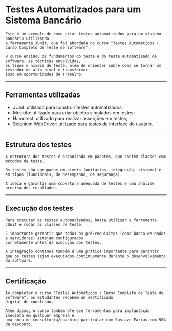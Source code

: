 # Testes Automatizados para um Sistema Bancário
    
    Este é um exemplo de como criar testes automatizados para um sistema bancário utilizando 
    a ferramenta JUnit, que foi abordada no curso "Testes Automáticos + Curso Completo de Teste de Software".
    
    O curso ensinou os fundamentos do teste e do teste automatizado de software, as técnicas envolvidas, 
    os tipos e níveis de teste, além de orientar sobre como se tornar um testador de alto nível e transformar 
    isso em oportunidades de trabalho.

---
## Ferramentas utilizadas

- JUnit: utilizado para construir testes automatizados;
- Mockito: utilizado para criar objetos simulados em testes;
- Hamcrest: utilizado para realizar asserções em testes;
- Selenium WebDriver: utilizado para testes de interface do usuário.

---
## Estrutura dos testes

    A estrutura dos testes é organizada em pacotes, que contêm classes com métodos de teste.

    Os testes são agrupados em níveis (unitários, integração, sistema) e em tipos (funcionais, de desempenho, de segurança).

    A ideia é garantir uma cobertura adequada de testes e uma análise precisa dos resultados.

---
## Execução dos testes

    Para executar os testes automatizados, basta utilizar a ferramenta JUnit e rodar as classes de teste.

    É importante garantir que todos os pré-requisitos (como banco de dados e servidores) estejam configurados 
    corretamente antes da execução dos testes. 
    
    A integração contínua também é uma prática importante para garantir 
    que os testes sejam executados continuamente durante o desenvolvimento do software.

---
## Certificação
    Ao completar o curso "Testes Automáticos + Curso Completo de Teste de Software", os estudantes recebem um certificado 
    digital de conclusão. 
    
    Além disso, o curso também oferece ferramentas para implantação imediata em qualquer empresa e 
    uma hora de consultoria/coaching particular com Gustavo Farias com 50% de desconto.
